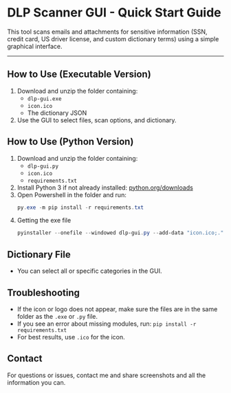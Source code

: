 # DLP Scanner GUI - Quick Start Guide

This tool scans emails and attachments for sensitive information (SSN, credit card, US driver license, and custom dictionary terms) using a simple graphical interface.

---

## How to Use (Executable Version)

1. Download and unzip the folder containing:
    - `dlp-gui.exe`
    - `icon.ico`
    - The dictionary JSON
2. Use the GUI to select files, scan options, and dictionary.
<!-- 4. Open Powershell as administrator and run this to create a shortcut for the executable in your Desktop.
```powershell
$ShortcutPath = "$env:PUBLIC\Desktop\\DLP-Scanner.lnk"; $TargetPath = "C:\Users\$env:USERNAME\Desktop\DLP\dist\dlp-gui.exe"; $WshShell = New-Object -ComObject WScript.Shell; $Shortcut = $WshShell.CreateShortcut($ShortcutPath); $Shortcut.TargetPath = $TargetPath; $Shortcut.Save()
``` -->
## How to Use (Python Version)

1. Download and unzip the folder containing:
    - `dlp-gui.py`
    - `icon.ico`
    - `requirements.txt`
2. Install Python 3 if not already installed: [python.org/downloads](https://www.python.org/downloads/)
3. Open Powershell in the folder and run:
    ```powershell
    py.exe -m pip install -r requirements.txt
    ```
4. Getting the exe file
    ```powershell
    pyinstaller --onefile --windowed dlp-gui.py --add-data "icon.ico;."
    ```
    
## Dictionary File

- You can select all or specific categories in the GUI.

## Troubleshooting

- If the icon or logo does not appear, make sure the files are in the same folder as the `.exe` or `.py` file.
- If you see an error about missing modules, run: `pip install -r requirements.txt`
- For best results, use `.ico` for the icon.

## Contact

For questions or issues, contact me and share screenshots and all the information you can.